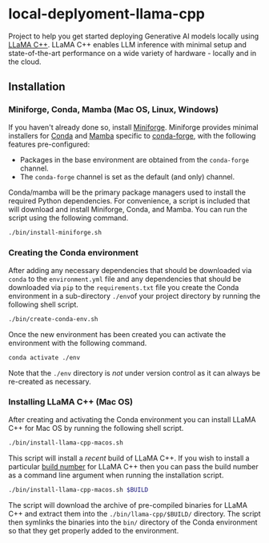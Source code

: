 # local-deplyoment-llama-cpp

Project to help you get started deploying Generative AI models locally using 
[LLaMA C++](https://github.com/ggerganov/llama.cpp). LLaMA C++ enables LLM inference with minimal setup and 
state-of-the-art performance on a wide variety of hardware - locally and in the cloud.

## Installation

### Miniforge, Conda, Mamba (Mac OS, Linux, Windows)

If you haven't already done so, install [Miniforge](https://github.com/conda-forge/miniforge). Miniforge provides 
minimal installers for [Conda](https://conda.io/) and [Mamba](https://github.com/mamba-org/mamba) specific to 
[conda-forge](https://conda-forge.org/), with the following features pre-configured:

   * Packages in the base environment are obtained from the `conda-forge` channel.
   * The `conda-forge` channel is set as the default (and only) channel.

Conda/mamba will be the primary package managers used to install the required Python dependencies. For 
convenience, a script is included that will download and install Miniforge, Conda, and Mamba. You can run the 
script using the following command.

```bash
./bin/install-miniforge.sh
```

### Creating the Conda environment

After adding any necessary dependencies that should be downloaded via `conda` to the `environment.yml` file and any 
dependencies that should be downloaded via `pip` to the `requirements.txt` file you create the Conda environment in a 
sub-directory `./env`of your project directory by running the following shell script.

```bash
./bin/create-conda-env.sh
```

Once the new environment has been created you can activate the environment with the following command.

```bash
conda activate ./env
```

Note that the `./env` directory is *not* under version control as it can always be re-created as 
necessary.

### Installing LLaMA C++ (Mac OS)

After creating and activating the Conda environment you can install LLaMA C++ for Mac OS by running the following shell 
script.

```bash
./bin/install-llama-cpp-macos.sh
```

This script will install a *recent* build of LLaMA C++. If you wish to install a particular 
[build number](https://github.com/ggerganov/llama.cpp/releases) for LLaMA C++ then you can pass the build number as a 
command line argument when running the installation script.

```bash
./bin/install-llama-cpp-macos.sh $BUILD
``` 

The script will download the archive of pre-compiled binaries for LLaMA C++ and extract them into the 
`./bin/llama-cpp/$BUILD/` directory. The script then symlinks the binaries into the `bin/` directory of the Conda 
environment so that they get properly added to the environment.



